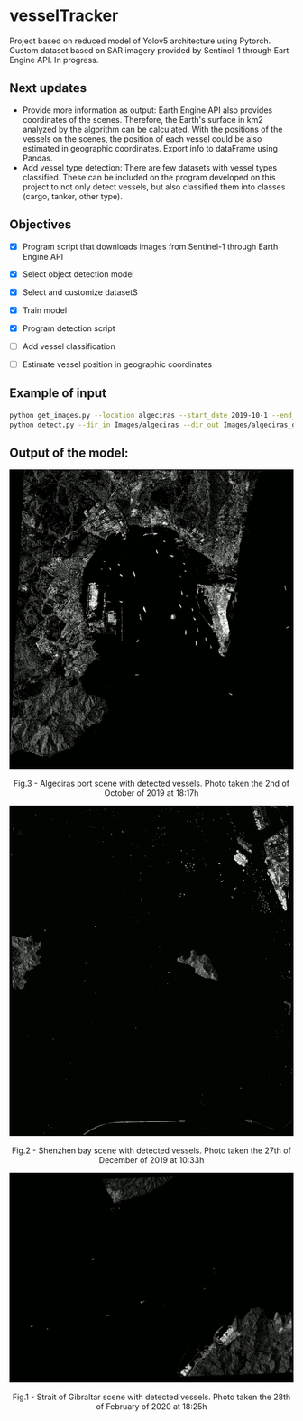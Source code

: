 # vesselTracker
Project based on reduced model of Yolov5 architecture using Pytorch. Custom dataset based on SAR imagery provided by Sentinel-1 through Eart Engine API. In progress.

## Next updates

- Provide more information as output: Earth Engine API also provides coordinates of the scenes. Therefore, the Earth's surface in km2 analyzed by the algorithm can be calculated. With the positions of the vessels on the scenes, the position of each vessel could be also estimated in geographic coordinates. Export info to dataFrame using Pandas.
- Add vessel type detection: There are few datasets with vessel types classified. These can be included on the program developed on this project to not only detect vessels, but also classified them into classes (cargo, tanker, other type).

## Objectives

- [x] Program script that downloads images from Sentinel-1 through Earth Engine API
- [x] Select object detection model
- [x] Select and customize datasetS
- [x] Train model
- [x] Program detection script
- [ ] Add vessel classification
- [ ] Estimate vessel position in geographic coordinates 


## Example of input

  ```sh
  python get_images.py --location algeciras --start_date 2019-10-1 --end_date 2019-10-3
  python detect.py --dir_in Images/algeciras --dir_out Images/algeciras_detected
  ```

## Output of the model:

<p align = "center">
<img src = "Examples/algeciras.gif">
</p>
<p align = "center">
Fig.3 - Algeciras port scene with detected vessels. Photo taken the 2nd of October of 2019
at 18:17h
</p>

<p align = "center">
<img src = "Examples/shenzhen_bay.gif">
</p>
<p align = "center">
Fig.2 - Shenzhen bay scene with detected vessels. Photo taken the 27th of December of 2019
at 10:33h
</p>

<p align = "center">
<img src = "Examples/gibraltar.gif">
</p>
<p align = "center">
Fig.1 - Strait of Gibraltar scene with detected vessels. Photo taken the 28th of February of
2020 at 18:25h
</p>